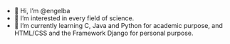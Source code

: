 - 👋 Hi, I’m @engelba
- 👀 I’m interested in every field of science.
- 🌱 I’m currently learning C, Java and Python for academic purpose, and HTML/CSS and the Framework Django for personal purpose.
